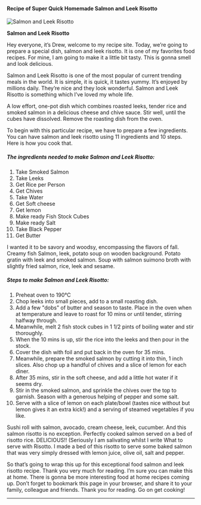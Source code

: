             

#### Recipe of Super Quick Homemade Salmon and Leek Risotto

![Salmon and Leek Risotto](https://img-global.cpcdn.com/recipes/5470398046011392/751x532cq70/salmon-and-leek-risotto-recipe-main-photo.jpg)

**Salmon and Leek Risotto**

Hey everyone, it’s Drew, welcome to my recipe site. Today, we’re going to prepare a special dish, salmon and leek risotto. It is one of my favorites food recipes. For mine, I am going to make it a little bit tasty. This is gonna smell and look delicious.

Salmon and Leek Risotto is one of the most popular of current trending meals in the world. It is simple, it is quick, it tastes yummy. It’s enjoyed by millions daily. They’re nice and they look wonderful. Salmon and Leek Risotto is something which I’ve loved my whole life.

A low effort, one-pot dish which combines roasted leeks, tender rice and smoked salmon in a delicious cheese and chive sauce. Stir well, until the cubes have dissolved. Remove the roasting dish from the oven.

To begin with this particular recipe, we have to prepare a few ingredients. You can have salmon and leek risotto using 11 ingredients and 10 steps. Here is how you cook that.

##### The ingredients needed to make Salmon and Leek Risotto:

1.  Take Smoked Salmon
2.  Take Leeks
3.  Get Rice per Person
4.  Get Chives
5.  Take Water
6.  Get Soft cheese
7.  Get lemon
8.  Make ready Fish Stock Cubes
9.  Make ready Salt
10.  Take Black Pepper
11.  Get Butter

I wanted it to be savory and woodsy, encompassing the flavors of fall. Creamy fish Salmon, leek, potato soup on wooden background. Potato gratin with leek and smoked salmon. Soup with salmon suimono broth with slightly fried salmon, rice, leek and sesame.

##### Steps to make Salmon and Leek Risotto:

1.  Preheat oven to 190℃
2.  Chop leeks into small pieces, add to a small roasting dish.
3.  Add a few "dobs" of butter and season to taste. Place in the oven when at temperature and leave to roast for 10 mins or until tender, stirring halfway through.
4.  Meanwhile, melt 2 fish stock cubes in 1 1/2 pints of boiling water and stir thoroughly.
5.  When the 10 mins is up, stir the rice into the leeks and then pour in the stock.
6.  Cover the dish with foil and put back in the oven for 35 mins.
7.  Meanwhile, prepare the smoked salmon by cutting it into thin, 1 inch slices. Also chop up a handful of chives and a slice of lemon for each diner.
8.  After 35 mins, stir in the soft cheese, and add a little hot water if it seems dry.
9.  Stir in the smoked salmon, and sprinkle the chives over the top to garnish. Season with a generous helping of pepper and some salt.
10.  Serve with a slice of lemon on each plate/bowl (tastes nice without but lemon gives it an extra kick!) and a serving of steamed vegetables if you like.

Sushi roll with salmon, avocado, cream cheese, leek, cucumber. And this salmon risotto is no exception. Perfectly cooked salmon served on a bed of risotto rice. DELICIOUS!! (Seriously I am salivating whilst I write What to serve with Risotto. I made a bed of this risotto to serve some baked salmon that was very simply dressed with lemon juice, olive oil, salt and pepper.

So that’s going to wrap this up for this exceptional food salmon and leek risotto recipe. Thank you very much for reading. I’m sure you can make this at home. There is gonna be more interesting food at home recipes coming up. Don’t forget to bookmark this page in your browser, and share it to your family, colleague and friends. Thank you for reading. Go on get cooking!

* * *